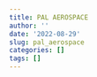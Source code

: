 ```yaml
---
title: PAL AEROSPACE
author: ''
date: '2022-08-29'
slug: pal_aerospace
categories: []
tags: []
---
```

